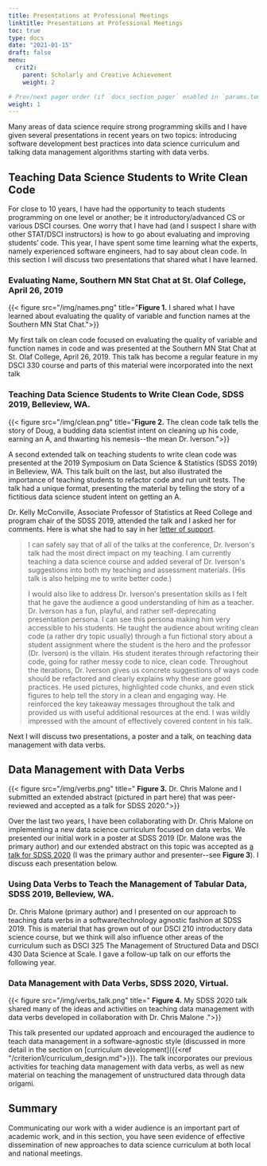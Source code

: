 ```yaml
---
title: Presentations at Professional Meetings
linktitle: Presentations at Professional Meetings
toc: true
type: docs
date: "2021-01-15"
draft: false
menu:
  crit2:
    parent: Scholarly and Creative Achievement
    weight: 2

# Prev/next pager order (if `docs_section_pager` enabled in `params.toml`)
weight: 1
---
```


Many areas of data science require strong programming skills and I have given
several presentations in recent years on two topics: introducing software
development best practices into data science curriculum and talking data
management algorithms starting with data verbs.

## Teaching Data Science Students to Write Clean Code

For close to 10 years, I have had the opportunity to teach students
programming on one level or another; be it introductory/advanced CS or
various DSCI courses. One worry that I have had (and I suspect I share with
other STAT/DSCI instructors) is how to go about evaluating and improving
students’ code. This year, I have spent some time learning what the experts,
namely experienced software engineers, had to say about clean code. In this
section I will discuss two presentations that shared what I have learned.

### Evaluating Name, Southern MN Stat Chat at St. Olaf College, April 26, 2019 

{{< figure src="/img/names.png" title="**Figure 1.** I shared what I have learned about evaluating the quality of variable and function names at the Southern MN Stat Chat.">}}

My first talk on clean code focused on evaluating the quality of variable and
function names in code and was presented at the Southern MN Stat Chat at St.
Olaf College, April 26, 2019. This talk has become a regular feature in my
DSCI 330 course and parts of this material were incorporated into the next
talk

### Teaching Data Science Students to Write Clean Code, SDSS 2019, Belleview, WA.

{{< figure src="/img/clean.png" title="**Figure 2.** The clean code talk tells the story of Doug, a budding data scientist intent on cleaning up his code, earning an A, and thwarting his nemesis--the mean Dr. Iverson.">}}

A second extended talk on teaching students to write clean code was presented
at the 2019 Symposium on Data Science & Statistics (SDSS 2019) in Belleview,
WA. This talk built on the last, but also illustrated the importance of
teaching students to refactor code and run unit tests. The talk had a unique
format, presenting the material by telling the story of a fictitious data
science student intent on getting an A.

Dr. Kelly McConville, Associate Professor of Statistics at Reed College and
program chair of the SDSS 2019, attended the talk and I asked her for comments.
Here is what she had to say in her [letter of
support](/testimonial/mcconville_letter_of_support.pdf).

> I can safely say that of all of the talks at the conference, Dr. Iverson's
> talk had the most direct impact on my teaching. I am currently teaching a
> data science course and added several of Dr. Iverson's suggestions into both
> my teaching and assessment materials. (His talk is also helping me to write
> better code.)
> 
> I would also like to address Dr. Iverson's presentation skills as I felt that
> he gave the audience a good understanding of him as a teacher. Dr. Iverson
> has a fun, playful, and rather self-deprecating presentation persona. I can
> see this persona making him very accessible to his students. He taught the
> audience about writing clean code (a rather dry topic usually) through a fun
> fictional story about a student assignment where the student is the hero and
> the professor (Dr. Iverson) is the villain. His student iterates through
> refactoring their code, going for rather messy code to nice, clean code.
> Throughout the iterations, Dr. Iverson gives us concrete suggestions of ways
> code should be refactored and clearly explains why these are good practices.
> He used pictures, highlighted code chunks, and even stick figures to help
> tell the story in a clean and engaging way. He reinforced the key takeaway
> messages throughout the talk and provided us with useful additional resources
> at the end. I was wildly impressed with the amount of effectively covered
> content in his talk.

Next I will discuss two presentations, a poster and a talk, on teaching data
management with data verbs.

## Data Management with Data Verbs

{{< figure src="/img/verbs.png" title=" **Figure 3.** Dr. Chris Malone and I submitted an extended abstract (pictured in part here) that was peer-reviewed and accepted as a talk for SDSS 2020.">}}

Over the last two years, I have been collaborating with Dr. Chris Malone on
implementing a new data science curriculum focused on data verbs. We
presented our initial work in a poster at SDSS 2019 (Dr. Malone was the
primary author) and our extended abstract on this topic was accepted as [a
talk for SDSS 2020](https://ww2.amstat.org/meetings/sdss/2020/onlineprogram/Program.cfm) (I
was the primary author and presenter--see **Figure 3**). I discuss each presentation below.

### Using Data Verbs to Teach the Management of Tabular Data, SDSS 2019, Belleview, WA.


Dr. Chris Malone (primary author) and I presented on our approach to teaching
data verbs in a software/technology agnostic fashion at SDSS 2019. This is
material that has grown out of our DSCI 210 introductory data science course,
but we think will also influence other areas of the curriculum such as DSCI
325 The Management of Structured Data and DSCI 430 Data Science at Scale. I
gave a follow-up talk on our efforts the following year.

### Data Management with Data Verbs, SDSS 2020, Virtual. 


{{< figure src="/img/verbs_talk.png" title=" **Figure 4.** My SDSS 2020 talk shared many of the ideas and activities on teaching data management with data verbs developed in collaboration with Dr. Chris Malone .">}}

This talk presented our updated approach and encouraged the audience to teach
data management in a software-agnostic style (discussed in more detail in the
section on [curriculum development]({{<ref
"/criterion1/curriculum_design.md">}}). The talk incorporates our previous
activities for teaching data management with data verbs, as well as new
material on teaching the management of unstructured data through data
origami.

## Summary

Communicating our work with a wider audience is an important part of academic
work, and in this section, you have seen evidence of effective dissemination
of new approaches to data science curriculum at both local and national meetings.
